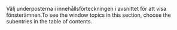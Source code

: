 <span data-ttu-id="65fe4-101">Välj underposterna i innehållsförteckningen i avsnittet för att visa fönsterämnen.</span><span class="sxs-lookup"><span data-stu-id="65fe4-101">To see the window topics in this section, choose the subentries in the table of contents.</span></span>
